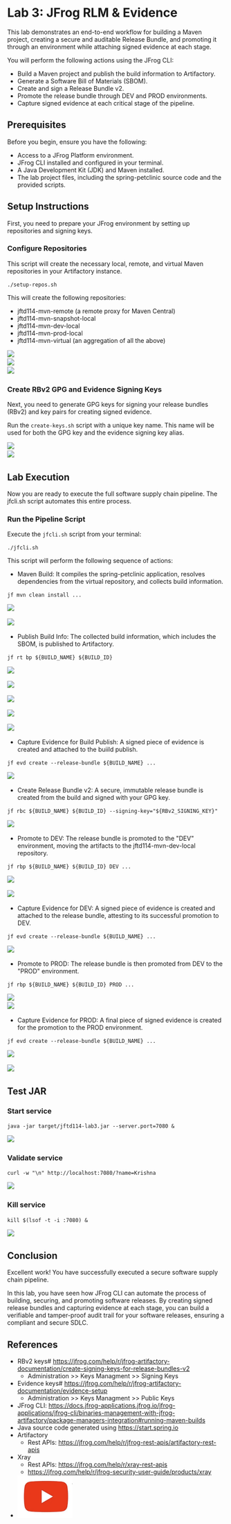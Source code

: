 # Lab 3: JFrog RLM & Evidence
This lab demonstrates an end-to-end workflow for building a Maven project, creating a secure and auditable Release Bundle, and promoting it through an environment while attaching signed evidence at each stage.

You will perform the following actions using the JFrog CLI:
- Build a Maven project and publish the build information to Artifactory.
- Generate a Software Bill of Materials (SBOM).
- Create and sign a Release Bundle v2.
- Promote the release bundle through DEV and PROD environments.
- Capture signed evidence at each critical stage of the pipeline.

## Prerequisites
Before you begin, ensure you have the following:
- Access to a JFrog Platform environment.
- JFrog CLI installed and configured in your terminal.
- A Java Development Kit (JDK) and Maven installed.
- The lab project files, including the spring-petclinic source code and the provided scripts.

## Setup Instructions
First, you need to prepare your JFrog environment by setting up repositories and signing keys.

### Configure Repositories
This script will create the necessary local, remote, and virtual Maven repositories in your Artifactory instance.
```
./setup-repos.sh
```
This will create the following repositories:
- jftd114-mvn-remote (a remote proxy for Maven Central)
- jftd114-mvn-snapshot-local
- jftd114-mvn-dev-local
- jftd114-mvn-prod-local
- jftd114-mvn-virtual (an aggregation of all the above)

<img src="./images/lab3-repo-0.png" /> <br/>
<img src="./images/lab3-repo-1.png" /> <br/>
<img src="./images/lab3-repo-2.png" /> <br/>

### Create RBv2 GPG and Evidence Signing Keys
Next, you need to generate GPG keys for signing your release bundles (RBv2) and key pairs for creating signed evidence.

Run the ```create-keys.sh``` script with a unique key name. This name will be used for both the GPG key and the evidence signing key alias.

<img src="./images/lab3-keys-0.png" /> <br/>
<img src="./images/lab3-keys-1.png" /> <br/>

## Lab Execution
Now you are ready to execute the full software supply chain pipeline. The jfcli.sh script automates this entire process.

### Run the Pipeline Script
Execute the ```jfcli.sh``` script from your terminal:
```
./jfcli.sh

```
This script will perform the following sequence of actions:

- Maven Build: It compiles the spring-petclinic application, resolves dependencies from the virtual repository, and collects build information.
```
jf mvn clean install ...
```

<img src="./images/lab3-mvn-0.png" /> <br/>

<img src="./images/lab3-mvn-1.png" /> <br/>

- Publish Build Info: The collected build information, which includes the SBOM, is published to Artifactory.
```
jf rt bp ${BUILD_NAME} ${BUILD_ID}
```

<img src="./images/lab3-bp-0.png" /> <br/>

<img src="./images/lab3-bp-1.png" /> <br/>

<img src="./images/lab3-bp-2.png" /> <br/>

<img src="./images/lab3-bp-3.png" /> <br/>

<img src="./images/lab3-bp-4.png" /> <br/>

- Capture Evidence for Build Publish: A signed piece of evidence is created and attached to the buiild publish.
```
jf evd create --release-bundle ${BUILD_NAME} ...
```

<img src="./images/lab3-bp-evd.png" /> <br/>

- Create Release Bundle v2: A secure, immutable release bundle is created from the build and signed with your GPG key.
```
jf rbc ${BUILD_NAME} ${BUILD_ID} --signing-key="${RBv2_SIGNING_KEY}"
```
<img src="./images/lab3-rbc-0.png" /> <br/>


- Promote to DEV: The release bundle is promoted to the "DEV" environment, moving the artifacts to the jftd114-mvn-dev-local repository.
```
jf rbp ${BUILD_NAME} ${BUILD_ID} DEV ...
```

<img src="./images/lab3-rbp-dev-0.png" /> <br/>

<img src="./images/lab3-rbp-dev-1.png" /> <br/>

- Capture Evidence for DEV: A signed piece of evidence is created and attached to the release bundle, attesting to its successful promotion to DEV.
```
jf evd create --release-bundle ${BUILD_NAME} ...
```

<img src="./images/lab3-rbp-dev-2.png" /> <br/>

- Promote to PROD: The release bundle is then promoted from DEV to the "PROD" environment.
```
jf rbp ${BUILD_NAME} ${BUILD_ID} PROD ...
```

<img src="./images/lab3-rbp-prod-0.png" /> <br/>
<img src="./images/lab3-rbp-prod-1.png" /> <br/>

- Capture Evidence for PROD: A final piece of signed evidence is created for the promotion to the PROD environment.
```
jf evd create --release-bundle ${BUILD_NAME} ...
```

<img src="./images/lab3-rbp-prod-2.png" /> <br/>

<img src="./images/lab3-rbp-prod-3.png" /> <br/>


## Test JAR

### Start service
```
java -jar target/jftd114-lab3.jar --server.port=7080 & 
```
<img src="./images/lab3-test-1.png" /> <br/>

### Validate service
```
curl -w "\n" http://localhost:7080/?name=Krishna
```

<img src="./images/lab3-test-2.png" /> <br/>

### Kill service
```
kill $(lsof -t -i :7080) &
```
<img src="./images/lab3-test-3.png" /> <br/>

## Conclusion
Excellent work! You have successfully executed a secure software supply chain pipeline.

In this lab, you have seen how JFrog CLI can automate the process of building, securing, and promoting software releases. By creating signed release bundles and capturing evidence at each stage, you can build a verifiable and tamper-proof audit trail for your software releases, ensuring a compliant and secure SDLC.


## References
- RBv2 keys# https://jfrog.com/help/r/jfrog-artifactory-documentation/create-signing-keys-for-release-bundles-v2
    - Administration >> Keys Managment >> Signing Keys
- Evidence keys# https://jfrog.com/help/r/jfrog-artifactory-documentation/evidence-setup
    - Administration >> Keys Managment >> Public Keys
- JFrog CLI: https://docs.jfrog-applications.jfrog.io/jfrog-applications/jfrog-cli/binaries-management-with-jfrog-artifactory/package-managers-integration#running-maven-builds
- Java source code generated using https://start.spring.io
- Artifactory
    - Rest APIs: https://jfrog.com/help/r/jfrog-rest-apis/artifactory-rest-apis
- Xray
    - Rest APIs: https://jfrog.com/help/r/xray-rest-apis
    - https://jfrog.com/help/r/jfrog-security-user-guide/products/xray
- [![Walk through LAB-3 demo](./images/video.png)](https://youtu.be/7rSrEa74eSA) 